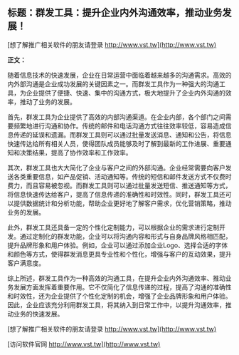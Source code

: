 ## **标题：群发工具：提升企业内外沟通效率，推动业务发展！**

[想了解推广相关软件的朋友请登录 http://www.vst.tw](http://www.vst.tw)

**正文：**

随着信息技术的快速发展，企业在日常运营中面临着越来越多的沟通需求。高效的内外部沟通是企业成功发展的关键因素之一。而群发工具作为一种强大的沟通工具，为企业提供了便捷、快速、集中的沟通方式，极大地提升了企业内外沟通的效率，推动了业务的发展。

首先，群发工具为企业提供了高效的内部沟通渠道。在企业内部，各个部门之间需要频繁地进行沟通和协作。传统的邮件和电话沟通方式往往效率较低，容易造成信息传递的延误和遗漏。而群发工具则可以通过批量发送消息、通知和公告，将信息快速传达给所有相关人员，使得团队成员能够及时了解到最新的工作进展、重要通知和决策结果，提高了协作效率和工作效率。

其次，群发工具也大大简化了企业与客户之间的外部沟通。企业经常需要向客户发送各类重要信息，如产品促销、活动通知等。传统的短信和邮件发送方式不仅费时费力，而且容易被忽视。而群发工具则可以通过批量发送短信、推送通知等方式，将信息快速传达给客户，提高了信息传递的准确性和时效性。同时，群发工具还可以提供数据统计和分析功能，帮助企业更好地了解客户需求，优化营销策略，推动业务的发展。

此外，群发工具还具备一定的个性化定制能力，可以根据企业的需求进行定制开发。通过定制化的群发功能，企业可以将沟通内容和形式与自身品牌风格相匹配，提升品牌形象和用户体验。例如，企业可以通过添加企业Logo、选择合适的字体和颜色等方式，使得群发消息更具专业性和个性化，增强与客户的互动效果，提升客户满意度。

综上所述，群发工具作为一种高效的沟通工具，在提升企业内外沟通效率、推动业务发展方面发挥着重要作用。它不仅简化了信息传递的过程，提高了沟通的准确性和时效性，还为企业提供了个性化定制的机会，增强了企业品牌形象和用户体验。因此，企业应该充分利用群发工具，将其纳入到日常工作中，以提升沟通效率，推动业务的快速发展。

[想了解推广相关软件的朋友请登录 http://www.vst.tw](http://www.vst.tw)


[访问软件官网 http://www.vst.tw](http://www.vst.tw)
